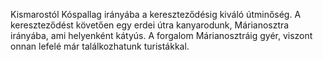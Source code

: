 Kismarostól Kóspallag irányába a kereszteződésig kiváló útminőség. A kereszteződést követően egy erdei útra kanyarodunk, Márianosztra irányába, ami helyenként kátyús. A forgalom Márianosztráig gyér, viszont onnan lefelé már találkozhatunk turistákkal. 
